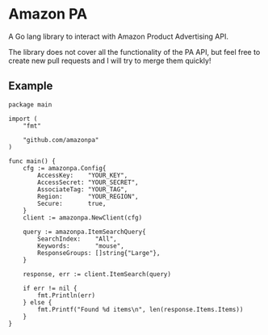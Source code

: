 # Amazon PA

A Go lang library to interact with Amazon Product Advertising API.

The library does not cover all the functionality of the PA API, but feel free to create new pull requests and I will try to merge them quickly!

## Example

```
package main

import (
	"fmt"

	"github.com/amazonpa"
)

func main() {
	cfg := amazonpa.Config{
		AccessKey:    "YOUR_KEY",
		AccessSecret: "YOUR_SECRET",
		AssociateTag: "YOUR_TAG",
		Region:       "YOUR_REGION",
		Secure:       true,
	}
	client := amazonpa.NewClient(cfg)

	query := amazonpa.ItemSearchQuery{
		SearchIndex:    "All",
		Keywords:       "mouse",
		ResponseGroups: []string{"Large"},
	}

	response, err := client.ItemSearch(query)

	if err != nil {
		fmt.Println(err)
	} else {
		fmt.Printf("Found %d items\n", len(response.Items.Items))
	}
}
```